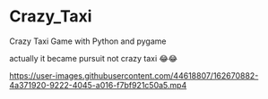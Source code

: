 # Crazy_Taxi
Crazy Taxi Game with Python and pygame

actually it became pursuit not crazy taxi 😂😂



https://user-images.githubusercontent.com/44618807/162670882-4a371920-9222-4045-a016-f7bf921c50a5.mp4


